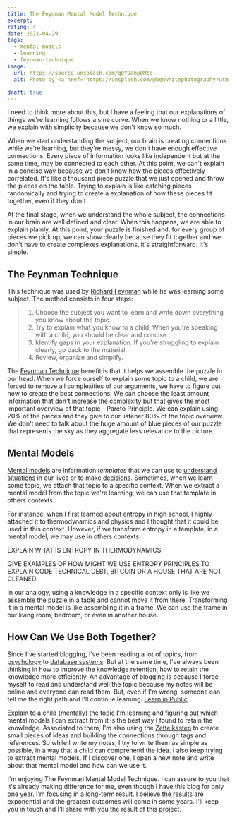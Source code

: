 ```yaml
---
title: The Feynman Mental Model Technique
excerpt:
rating: 4
date: 2021-04-29
tags:
  - mental models
  - learning
  - feynman-technique
image:
  url: https://source.unsplash.com/qDY9ahp0Mto
  alt: Photo by <a href="https://unsplash.com/@benwhitephotography?utm_source=unsplash&utm_medium=referral&utm_content=creditCopyText">Ben White</a> on <a href="https://unsplash.com/s/photos/learning?utm_source=unsplash&utm_medium=referral&utm_content=creditCopyText">Unsplash</a>

draft: true
---
```


I need to think more about this, but I have a feeling that our explanations of things we're learning follows a sine curve. When we know nothing or a little, we explain with simplicity because we don't know so much.

When we start understanding the subject, our brain is creating connections while we're learning, but they're messy, we don't have enough effective connections. Every piece of information looks like independent but at the same time, may be connected to each other. At this point, we can't explain in a concise way because we don't know how the pieces effectively correlated. It's like a thousand piece puzzle that we just opened and throw the pieces on the table. Trying to explain is like catching pieces randomically and trying to create a explanation of how these pieces fit together, even if they don't.

At the final stage, when we understand the whole subject, the connections in our brain are well defined and clear. When this happens, we are able to explain plainly. At this point, your puzzle is finished and, for every group of pieces we pick up, we can show clearly because they fit together and we don't have to create complexes explanations, it's straightforward. It's simple.

## The Feynman Technique

This technique was used by [Richard Feynman](/zettel/richard-feynman) while he was learning some subject. The method consists in four steps:

> 1. Choose the subject you want to learn and write down everything you know about the topic.
> 2. Try to explain what you know to a child. When you're speaking with a child, you should be clear and concise.
> 3. Identify gaps in your explanation. If you're struggling to explain clearly, go back to the material.
> 4. Review, organize and simplify.

The [Feynman Technique](/zettel/the-feynman-technique) benefit is that it helps we assemble the puzzle in our head. When we force ourself to explain some topic to a child, we are forced to remove all complexities of our arguments, we have to figure out how to create the best connections. We can choose the least amount information that don't increase the complexity but that gives the most important overview of that topic - Pareto Principle. We can explain using 20% of the pieces and they give to our listener 80% of the topic overview. We don't need to talk about the huge amount of blue pieces of our puzzle that represents the sky as they aggregate less relevance to the picture.

## Mental Models

[Mental models](/zettel/mental-models) are information _templates_ that we can use to [understand situations](/zettel/system-mental-models) in our lives or to make [decisions](/zettel/decision-mental-models). Sometimes, when we learn some topic, we attach that topic to a specific context. When we extract a mental model from the topic we're learning, we can use that template in others contexts.

For instance, when I first learned about [entropy](/zettel/entropy) in high school, I highly attached it to thermodynamics and physics and I thought that it could be used in this context. However, if we transform entropy in a template, in a mental model, we may use in others contexts.

EXPLAIN WHAT IS ENTROPY IN THERMODYNAMICS

GIVE EXAMPLES OF HOW MIGHT WE USE ENTROPY PRINCIPLES TO EXPLAIN CODE TECHNICAL DEBT, BITCOIN OR A HOUSE THAT ARE NOT CLEANED.

In our analogy, using a knowledge in a specific context only is like we assemble the puzzle in a table and cannot move it from there. Transforming it in a mental model is like assembling it in a frame. We can use the frame in our living room, bedroom, or even in another house.

## How Can We Use Both Together?

Since I've started blogging, I've been reading a lot of topics, from [psychology](/tags/psychology) to [database systems](/tags/database). But at the same time, I've always been thinking in how to improve the knowledge retention, how to retain the knowledge more efficiently. An advantage of blogging is because I force myself to read and understand well the topic because my notes will be online and everyone can read them. But, even if I'm wrong, someone can tell me the right path and I'll continue learning. [Learn in Public](https://www.swyx.io/learn-in-public/).

Explain to a child (mentally) the topic I'm learning and figuring out which mental models I can extract from it is the best way I found to retain the knowledge. Associated to them, I'm also using the [Zettelkasten](/zettel/zettelkasten) to create small pieces of ideas and building the connections through tags and references. So while I write my notes, I try to write them as simple as possible, in a way that a child can comprehend the idea. I also keep trying to extract mental models. If I discover one, I open a new note and write about that mental model and how can we use it.

I'm enjoying The Feynman Mental Model Technique. I can assure to you that it's already making difference for me, even though I have this blog for only one year. I'm focusing in a long-term result. I believe the results are exponential and the greatest outcomes will come in some years. I'll keep you in touch and I'll share with you the result of this project.
